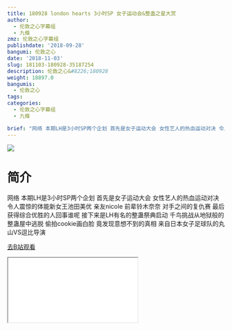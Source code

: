 ```yaml
---
title: 180928 london hearts 3小时SP 女子运动会&整蛊之星大赏
author:
  - 伦敦之心字幕组
  - 九條
zmz: 伦敦之心字幕组
publishdate: '2018-09-28'
bangumi: 伦敦之心
date: '2018-11-03'
slug: 181103-180928-35187254
description: 伦敦之心&#8226;180928
weight: 18897.0
bangumis:
  - 伦敦之心
tags:
categories:
  - 伦敦之心字幕组
  - 九條

brief: "网络 本期LH是3小时SP两个企划 首先是女子运动大会 女性艺人的热血运动对决 令人震惊的体能新女王池田美优 亲友nicole 前辈铃木奈奈 对手之间的复仇赛 最后获得综合优胜的人回事谁呢 接下来是LH有名的整蛊祭典启动 千鸟挑战从地狱般的整蛊屋中逃脱 偷拍cookie画白脸 竟发现意想不到的真相 来自日本女子足球队的丸山VS逗比导演"
---
```

![](https://i.imgur.com/nNGhPjZ.jpg)
# 简介  
网络
本期LH是3小时SP两个企划 首先是女子运动大会 女性艺人的热血运动对决 令人震惊的体能新女王池田美优 亲友nicole 前辈铃木奈奈 对手之间的复仇赛 最后获得综合优胜的人回事谁呢 接下来是LH有名的整蛊祭典启动 千鸟挑战从地狱般的整蛊屋中逃脱 偷拍cookie画白脸 竟发现意想不到的真相 来自日本女子足球队的丸山VS逗比导演  

[去B站观看](https://www.bilibili.com/video/av35187254/)
<div class ="resp-container"><iframe class="testiframe" src="//player.bilibili.com/player.html?aid=35187254"", scrolling="no", allowfullscreen="true" > </iframe></div> 
